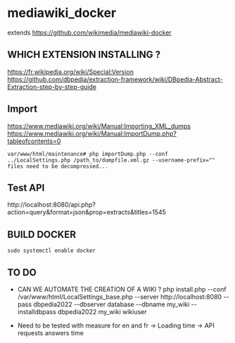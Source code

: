 # mediawiki_docker

extends https://github.com/wikimedia/mediawiki-docker

## WHICH EXTENSION INSTALLING ?
https://fr.wikipedia.org/wiki/Special:Version
https://github.com/dbpedia/extraction-framework/wiki/DBpedia-Abstract-Extraction-step-by-step-guide

## Import

https://www.mediawiki.org/wiki/Manual:Importing_XML_dumps
https://www.mediawiki.org/wiki/Manual:ImportDump.php?tableofcontents=0

```
var/www/html/maintenance# php importDump.php --conf ../LocalSettings.php /path_to/dumpfile.xml.gz --username-prefix=""
files need to be decompressed... 
```

## Test API

http://localhost:8080/api.php?action=query&format=json&prop=extracts&titles=1545

## BUILD DOCKER 

``` sudo systemctl enable docker ```

## TO DO 
* CAN WE AUTOMATE THE CREATION OF A WIKI ? 
php install.php --conf /var/www/html/LocalSettings_base.php --server http://localhost:8080 --pass dbpedia2022 --dbserver database --dbname my_wiki --installdbpass dbpedia2022 my_wiki wikiuser 

* Need to be tested with measure for en and fr 
-> Loading time
-> API requests answers time
